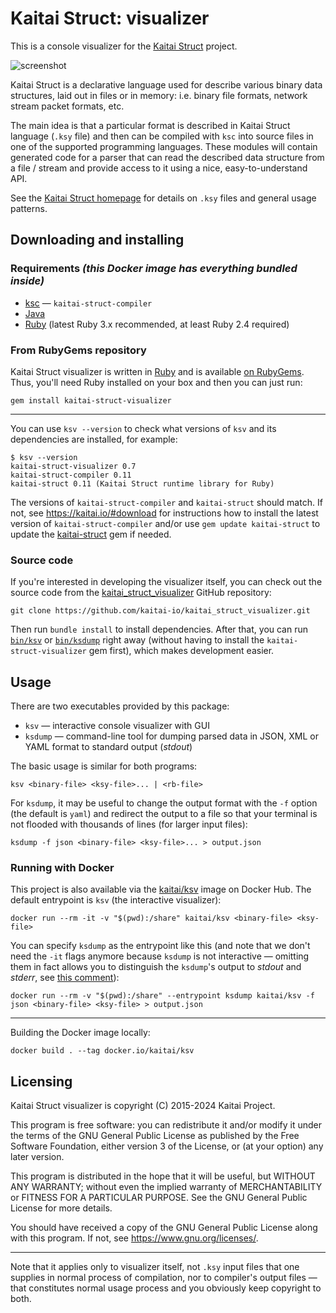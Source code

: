 # Kaitai Struct: visualizer

This is a console visualizer for the [Kaitai Struct](https://kaitai.io/) project.

![screenshot](https://raw.githubusercontent.com/kaitai-io/kaitai_struct_visualizer/87f42c8c1eee97b825a2ff7d00c1370f5a87d050/screenshot.png)

Kaitai Struct is a declarative language used for describe various
binary data structures, laid out in files or in memory: i.e. binary
file formats, network stream packet formats, etc.

The main idea is that a particular format is described in Kaitai
Struct language (`.ksy` file) and then can be compiled with
`ksc` into source files in one of the supported programming
languages. These modules will contain generated code for a parser
that can read the described data structure from a file / stream and provide
access to it using a nice, easy-to-understand API.

See the [Kaitai Struct homepage](https://kaitai.io/) for details on `.ksy` files and general usage patterns.

## Downloading and installing

### Requirements _(this Docker image has everything bundled inside)_

- [ksc](https://kaitai.io/#download) — `kaitai-struct-compiler`
- [Java](https://openjdk.java.net/install/)
- [Ruby](https://www.ruby-lang.org/) (latest Ruby 3.x recommended,
  at least Ruby 2.4 required)

### From RubyGems repository

Kaitai Struct visualizer is written in [Ruby](https://www.ruby-lang.org/) and is
available [on RubyGems](https://rubygems.org/gems/kaitai-struct-visualizer). Thus,
you'll need Ruby installed on your box and then you can just run:

```shell
gem install kaitai-struct-visualizer
```

---

You can use `ksv --version` to check what versions of `ksv` and its dependencies are installed, for example:

```console
$ ksv --version
kaitai-struct-visualizer 0.7
kaitai-struct-compiler 0.11
kaitai-struct 0.11 (Kaitai Struct runtime library for Ruby)
```

The versions of `kaitai-struct-compiler` and `kaitai-struct` should match. If not, see https://kaitai.io/#download for instructions how to install the latest version of `kaitai-struct-compiler` and/or use `gem update kaitai-struct` to update the [kaitai-struct](https://rubygems.org/gems/kaitai-struct) gem if needed.

### Source code

If you're interested in developing the visualizer itself, you can check
out the source code from the [kaitai_struct_visualizer](https://github.com/kaitai-io/kaitai_struct_visualizer) GitHub repository:

```shell
git clone https://github.com/kaitai-io/kaitai_struct_visualizer.git
```

Then run `bundle install` to install dependencies. After that, you can run [`bin/ksv`](bin/ksv) or [`bin/ksdump`](bin/ksdump) right away (without having to install the `kaitai-struct-visualizer` gem first), which makes development easier.

## Usage

There are two executables provided by this package:

* `ksv` — interactive console visualizer with GUI
* `ksdump` — command-line tool for dumping parsed data in JSON, XML or YAML format to standard output (_stdout_)

The basic usage is similar for both programs:

```shell
ksv <binary-file> <ksy-file>... | <rb-file>
```

For `ksdump`, it may be useful to change the output format with the `-f` option (the default is `yaml`) and redirect the output to a file so that your terminal is not flooded with thousands of lines (for larger input files):

```shell
ksdump -f json <binary-file> <ksy-file>... > output.json
```

### Running with Docker

This project is also available via the [kaitai/ksv](https://hub.docker.com/r/kaitai/ksv) image on Docker Hub. The default entrypoint is `ksv` (the interactive visualizer):

```shell
docker run --rm -it -v "$(pwd):/share" kaitai/ksv <binary-file> <ksy-file>
```

You can specify `ksdump` as the entrypoint like this (and note that we don't need the `-it` flags anymore because `ksdump` is not interactive — omitting them in fact allows you to distinguish the `ksdump`'s output to _stdout_ and _stderr_, see [this comment](https://github.com/kaitai-io/kaitai_struct_visualizer/issues/56#issuecomment-1666629764)):

```shell
docker run --rm -v "$(pwd):/share" --entrypoint ksdump kaitai/ksv -f json <binary-file> <ksy-file> > output.json
```

---

Building the Docker image locally:
```shell
docker build . --tag docker.io/kaitai/ksv
```

## Licensing

Kaitai Struct visualizer is copyright (C) 2015-2024 Kaitai Project.

This program is free software: you can redistribute it and/or modify
it under the terms of the GNU General Public License as published by
the Free Software Foundation, either version 3 of the License, or
(at your option) any later version.

This program is distributed in the hope that it will be useful,
but WITHOUT ANY WARRANTY; without even the implied warranty of
MERCHANTABILITY or FITNESS FOR A PARTICULAR PURPOSE.  See the
GNU General Public License for more details.

You should have received a copy of the GNU General Public License
along with this program.  If not, see <https://www.gnu.org/licenses/>.

---

Note that it applies only to visualizer itself, not `.ksy` input files
that one supplies in normal process of compilation, nor to compiler's
output files — that constitutes normal usage process and you obviously
keep copyright to both.
